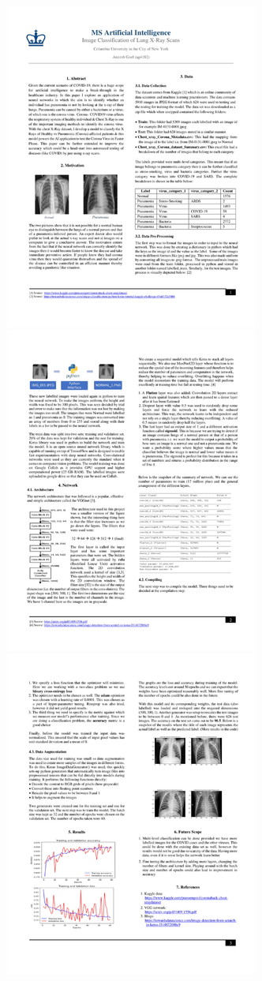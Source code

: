 ![](Report/Images/Report_removed-1.jpg)
![](Report/Images/Report_removed-2.jpg)
![](Report/Images/Report_removed-3.jpg)
